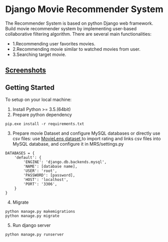 # Django Movie Recommender System
The Recommender System is based on python Django web framework. Build movie recommender system by implementing user-based collaborative filtering algorithm.
There are several main functionalities:

 - 1.Recommending user favorites movies.
 - 2.Recommending movie similar to watched movies from user.
 - 3.Searching target movie.

##  [Screenshots](https://github.com/Onewon/Movie_Recommender_System/blob/master/screenshots/Screenshots.md)

## Getting Started
To setup on your local machine:
1. Install Python >= 3.5.(64bit)
2. Prepare python dependency
```
pip.exe install -r requirements.txt
```
3. Prepare movie Dataset and configure MySQL databases or directly use csv files: use [MovieLens dataset](https://grouplens.org/datasets/movielens/),to import rating and links csv files into MySQL database, and configure it in MRS/settings.py
```
DATABASES = {
    'default': {
        'ENGINE': 'django.db.backends.mysql',
        'NAME': [database name],
        'USER': 'root',
        'PASSWORD': [password],
        'HOST': 'localhost',
        'PORT': '3306',
    }
}
```
4. Migrate
```
python manage.py makemigrations
python manage.py migrate
```
5. Run django server

```
python manage.py runserver
```
